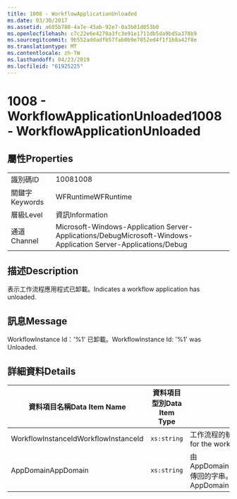 ```yaml
---
title: 1008 - WorkflowApplicationUnloaded
ms.date: 03/30/2017
ms.assetid: a605b780-4a7e-43ab-92e7-0a3b01d053b0
ms.openlocfilehash: c7c22e6e4270a3fc3e91e1711db5da9bd5a378b9
ms.sourcegitcommit: 9b552addadfb57fab0b9e7852ed4f1f1b8a42f8e
ms.translationtype: MT
ms.contentlocale: zh-TW
ms.lasthandoff: 04/23/2019
ms.locfileid: "61925225"
---
```

# <a name="1008---workflowapplicationunloaded"></a><span data-ttu-id="b47d2-102">1008 - WorkflowApplicationUnloaded</span><span class="sxs-lookup"><span data-stu-id="b47d2-102">1008 - WorkflowApplicationUnloaded</span></span>
## <a name="properties"></a><span data-ttu-id="b47d2-103">屬性</span><span class="sxs-lookup"><span data-stu-id="b47d2-103">Properties</span></span>  
  
|||  
|-|-|  
|<span data-ttu-id="b47d2-104">識別碼</span><span class="sxs-lookup"><span data-stu-id="b47d2-104">ID</span></span>|<span data-ttu-id="b47d2-105">1008</span><span class="sxs-lookup"><span data-stu-id="b47d2-105">1008</span></span>|  
|<span data-ttu-id="b47d2-106">關鍵字</span><span class="sxs-lookup"><span data-stu-id="b47d2-106">Keywords</span></span>|<span data-ttu-id="b47d2-107">WFRuntime</span><span class="sxs-lookup"><span data-stu-id="b47d2-107">WFRuntime</span></span>|  
|<span data-ttu-id="b47d2-108">層級</span><span class="sxs-lookup"><span data-stu-id="b47d2-108">Level</span></span>|<span data-ttu-id="b47d2-109">資訊</span><span class="sxs-lookup"><span data-stu-id="b47d2-109">Information</span></span>|  
|<span data-ttu-id="b47d2-110">通道</span><span class="sxs-lookup"><span data-stu-id="b47d2-110">Channel</span></span>|<span data-ttu-id="b47d2-111">Microsoft-Windows-Application Server-Applications/Debug</span><span class="sxs-lookup"><span data-stu-id="b47d2-111">Microsoft-Windows-Application Server-Applications/Debug</span></span>|  
  
## <a name="description"></a><span data-ttu-id="b47d2-112">描述</span><span class="sxs-lookup"><span data-stu-id="b47d2-112">Description</span></span>  
 <span data-ttu-id="b47d2-113">表示工作流程應用程式已卸載。</span><span class="sxs-lookup"><span data-stu-id="b47d2-113">Indicates a workflow application has unloaded.</span></span>  
  
## <a name="message"></a><span data-ttu-id="b47d2-114">訊息</span><span class="sxs-lookup"><span data-stu-id="b47d2-114">Message</span></span>  
 <span data-ttu-id="b47d2-115">WorkflowInstance Id：'%1' 已卸載。</span><span class="sxs-lookup"><span data-stu-id="b47d2-115">WorkflowInstance Id: '%1' was Unloaded.</span></span>  
  
## <a name="details"></a><span data-ttu-id="b47d2-116">詳細資料</span><span class="sxs-lookup"><span data-stu-id="b47d2-116">Details</span></span>  
  
|<span data-ttu-id="b47d2-117">資料項目名稱</span><span class="sxs-lookup"><span data-stu-id="b47d2-117">Data Item Name</span></span>|<span data-ttu-id="b47d2-118">資料項目型別</span><span class="sxs-lookup"><span data-stu-id="b47d2-118">Data Item Type</span></span>|<span data-ttu-id="b47d2-119">描述</span><span class="sxs-lookup"><span data-stu-id="b47d2-119">Description</span></span>|  
|--------------------|--------------------|-----------------|  
|<span data-ttu-id="b47d2-120">WorkflowInstanceId</span><span class="sxs-lookup"><span data-stu-id="b47d2-120">WorkflowInstanceId</span></span>|`xs:string`|<span data-ttu-id="b47d2-121">工作流程的執行個體 ID。</span><span class="sxs-lookup"><span data-stu-id="b47d2-121">The instance id for the workflow</span></span>|  
|<span data-ttu-id="b47d2-122">AppDomain</span><span class="sxs-lookup"><span data-stu-id="b47d2-122">AppDomain</span></span>|`xs:string`|<span data-ttu-id="b47d2-123">由 AppDomain.CurrentDomain.FriendlyName 傳回的字串。</span><span class="sxs-lookup"><span data-stu-id="b47d2-123">The string returned by AppDomain.CurrentDomain.FriendlyName.</span></span>|
